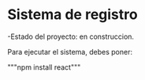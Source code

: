 <h1>Sistema de registro</h1>

-Estado del proyecto: en construccion.

Para ejecutar el sistema, debes poner:

"""npm install react"""
